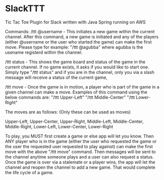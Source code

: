 # SlackTTT
Tic Tac Toe Plugin for Slack written with Java Spring running on AWS

Commands:
/ttt @username - This initiates a new game within the current channel. After this command, a new game is initiated and any of the players (either @username or the user who started the game) can make the first move. Please type for example:
"/ttt @agubba" where agubba is the usename registerd within the channel.

/ttt status - This shows the game board and status of the game in the current channel. If no game exists, it asks if you would like to start one.
Simply type "/ttt status" and if you are in the channel, only you via a slash message will receive a status of the current game,

/ttt move - Once the game is in motion, a player who is part of the game in a given channel can make a move.
Examples of this command using the below commands are:
"/ttt Upper-Left"
"/ttt Middle-Center"
"/ttt Lower-Right"

The moves are as follows: (Only these can be used as moves) 

Upper-Left, Upper-Center, Upper-Right, Middle-Left, Middle-Center, Middle-Right, Lower-Left, Lower-Center, Lower-Right 

To play, you MUST first create a game or else app will let you know. Then ANY player who is in the game (either the user who requested the game or the user the requested user requested to play against) can make the first move with the above "/ttt move" command. Then messages will be sent to the channel anytime someone plays and a user can also request a status. Once the game is over via a stalemate or a player wins, the app will let the channel and reopen the channel to add a new game. That would complete the life cycle of a game.
